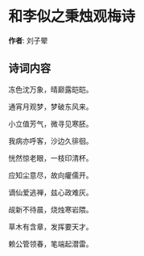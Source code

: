 # 和李似之秉烛观梅诗

**作者**: 刘子翚

## 诗词内容

冻色沈万象，晴巅露皑皑。

通宵月观梦，梦破东风来。

小立值芳气，微寻见寒胚。

我病亦呼客，沙边久徘徊。

恍然惊老眼，一枝印清杯。

应知尘意尽，故向癯儒开。

谪仙爱逃禅，兹心政难灰。

觇新不待晨，烧烛寒岩隈。

草木有含章，发挥要天才。

赖公管领春，笔端起潜雷。

